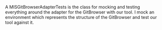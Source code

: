 A MISGitBrowserAdapterTests is the class for mocking and testing everything around the adapter for the GitBrowser with our tool.  I mock an environment which represents the structure of the GitBrowser and test our tool against it.
